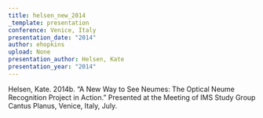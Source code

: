 ```yaml
---
title: helsen_new_2014
_template: presentation
conference: Venice, Italy
presentation_date: "2014"
author: ehopkins
upload: None
presentation_author: Helsen, Kate
presentation_year: "2014"
---
```

Helsen, Kate. 2014b. “A New Way to See Neumes: The Optical Neume Recognition Project in Action.” Presented at the Meeting of IMS Study Group Cantus Planus, Venice, Italy, July.